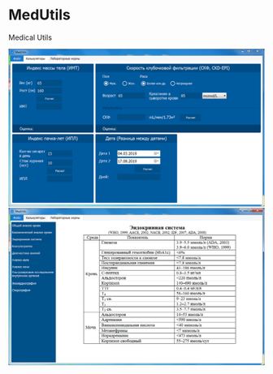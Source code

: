 # MedUtils
 Medical Utils

![](https://github.com/HemulGM/MedReg/blob/master/Shot_Calcs.PNG)
![](https://github.com/HemulGM/MedReg/blob/master/Shot_Help.PNG)
